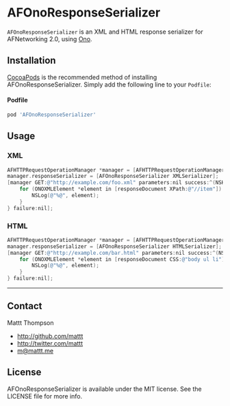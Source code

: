 AFOnoResponseSerializer
=======================

`AFOnoResponseSerializer` is an XML and HTML response serializer for AFNetworking 2.0, using [Ono](https://github.com/mattt/ono).

## Installation

[CocoaPods](http://cocoapods.org) is the recommended method of installing AFOnoResponseSerializer. Simply add the following line to your `Podfile`:

#### Podfile

```ruby
pod 'AFOnoResponseSerializer'
```

## Usage

### XML

```objective-c
AFHTTPRequestOperationManager *manager = [AFHTTPRequestOperationManager manager];
manager.responseSerializer = [AFOnoResponseSerializer XMLSerializer];
[manager GET:@"http://example.com/foo.xml" parameters:nil success:^(NSHTTPURLResponse *response, ONOXMLDocument *responseDocument) {
    for (ONOXMLElement *element in [responseDocument XPath:@"//item"]) {
        NSLog(@"%@", element);
    }
} failure:nil];
```

### HTML

```objective-c
AFHTTPRequestOperationManager *manager = [AFHTTPRequestOperationManager manager];
manager.responseSerializer = [AFOnoResponseSerializer HTMLSerializer];
[manager GET:@"http://example.com/bar.html" parameters:nil success:^(NSHTTPURLResponse *response, ONOXMLDocument *responseDocument) {
    for (ONOXMLElement *element in [responseDocument CSS:@"body ul li"]) {
        NSLog(@"%@", element);
    }
} failure:nil];
```

---

## Contact

Mattt Thompson

- http://github.com/mattt
- http://twitter.com/mattt
- m@mattt.me

## License

AFOnoResponseSerializer is available under the MIT license. See the LICENSE file for more info.
